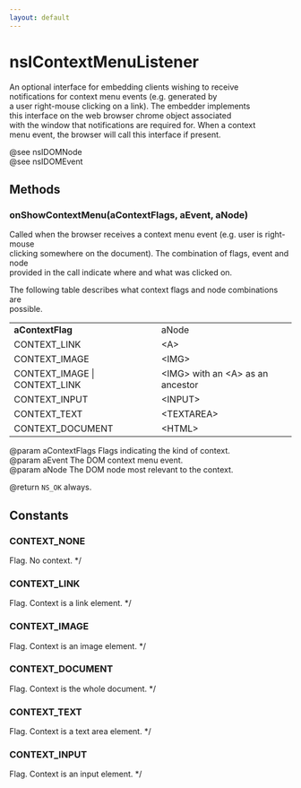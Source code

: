```yaml
---
layout: default
---
```


# nsIContextMenuListener #
  
An optional interface for embedding clients wishing to receive  
notifications for context menu events (e.g. generated by  
a user right-mouse clicking on a link). The embedder implements  
this interface on the web browser chrome object associated  
with the window that notifications are required for. When a context  
menu event, the browser will call this interface if present.  
  
@see nsIDOMNode  
@see nsIDOMEvent  
  

## Methods ##

### onShowContextMenu(aContextFlags, aEvent, aNode) ###
  
Called when the browser receives a context menu event (e.g. user is right-mouse  
clicking somewhere on the document). The combination of flags, event and node  
provided in the call indicate where and what was clicked on.  
  
The following table describes what context flags and node combinations are  
possible.  
  
<TABLE>  
<TR><TD><B>aContextFlag</B></TD><TD>aNode</TD></TR>  
<TR><TD>CONTEXT_LINK</TD><TD>&lt;A&gt;</TD></TR>  
<TR><TD>CONTEXT_IMAGE</TD><TD>&lt;IMG&gt;</TD></TR>  
<TR><TD>CONTEXT_IMAGE | CONTEXT_LINK</TD><TD>&lt;IMG&gt;  
      with an &lt;A&gt; as an ancestor</TD></TR>  
<TR><TD>CONTEXT_INPUT</TD><TD>&lt;INPUT&gt;</TD></TR>  
<TR><TD>CONTEXT_TEXT</TD><TD>&lt;TEXTAREA&gt;</TD></TR>  
<TR><TD>CONTEXT_DOCUMENT</TD><TD>&lt;HTML&gt;</TD></TR>  
</TABLE>  
  
@param aContextFlags Flags indicating the kind of context.  
@param aEvent The DOM context menu event.  
@param aNode The DOM node most relevant to the context.  
  
@return <CODE>NS_OK</CODE> always.  
  

## Constants ##

### CONTEXT_NONE ###
 Flag. No context. */  

### CONTEXT_LINK ###
 Flag. Context is a link element. */  

### CONTEXT_IMAGE ###
 Flag. Context is an image element. */  

### CONTEXT_DOCUMENT ###
 Flag. Context is the whole document. */  

### CONTEXT_TEXT ###
 Flag. Context is a text area element. */  

### CONTEXT_INPUT ###
 Flag. Context is an input element. */  
